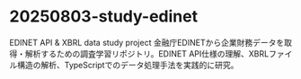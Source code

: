 # 20250803-study-edinet
EDINET API &amp; XBRL data study project  金融庁EDINETから企業財務データを取得・解析するための調査学習リポジトリ。EDINET API仕様の理解、XBRLファイル構造の解析、TypeScriptでのデータ処理手法を実践的に研究。
